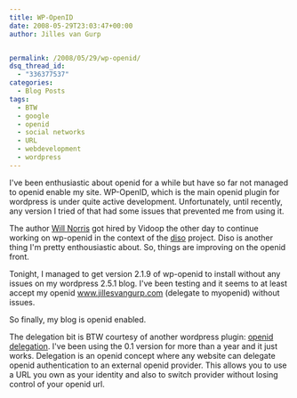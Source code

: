 ```yaml
---
title: WP-OpenID
date: 2008-05-29T23:03:47+00:00
author: Jilles van Gurp


permalink: /2008/05/29/wp-openid/
dsq_thread_id:
  - "336377537"
categories:
  - Blog Posts
tags:
  - BTW
  - google
  - openid
  - social networks
  - URL
  - webdevelopment
  - wordpress
---
```

I've been enthusiastic about openid for a while but have so far not managed to openid enable my site. WP-OpenID, which is the main openid plugin for wordpress is under quite active development. Unfortunately, until recently, any version I tried of that had some issues that prevented me from using it.

The author [Will Norris](http://willnorris.com/) got hired by Vidoop the other day to continue working on wp-openid in the context of the [diso](http://code.google.com/p/diso/) project. Diso is another thing I'm pretty enthousiastic about. So, things are improving on the openid front.

Tonight, I managed to get version 2.1.9 of wp-openid to install without any issues on my wordpress 2.5.1 blog. I've been testing and it seems to at least accept my openid www.jillesvangurp.com (delegate to myopenid) without issues.

So finally, my blog is openid enabled.

The delegation bit is BTW courtesy of another wordpress plugin: [openid delegation](http://eran.sandler.co.il/openid-delegate-wordpress-plugin/). I've been using the 0.1 version for more than a year and it just works. Delegation is an openid concept where any website can delegate openid authentication to an external openid provider. This allows you to use a URL you own as your identity and also to switch provider without losing control of your openid url.